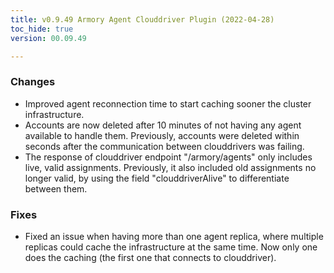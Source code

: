 ```yaml
---
title: v0.9.49 Armory Agent Clouddriver Plugin (2022-04-28)
toc_hide: true
version: 00.09.49

---
```


### Changes

* Improved agent reconnection time to start caching sooner the cluster infrastructure.
* Accounts are now deleted after 10 minutes of not having any agent available to handle them. Previously, accounts were deleted within seconds after the communication between clouddrivers was failing.
* The response of clouddriver endpoint "/armory/agents" only includes live, valid assignments. Previously, it also included old assignments no longer valid, by using the field "clouddriverAlive" to differentiate between them. 

### Fixes

* Fixed an issue when having more than one agent replica, where multiple replicas could cache the infrastructure at the same time. Now only one does the caching (the first one that connects to clouddriver).

